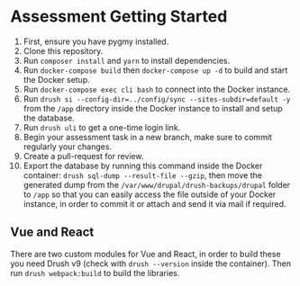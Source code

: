 # Assessment Getting Started

1. First, ensure you have pygmy installed.
2. Clone this repository.
3. Run `composer install` and `yarn` to install dependencies.
4. Run `docker-compose build` then `docker-compose up -d` to build and start the Docker setup.
5. Run `docker-compose exec cli bash` to connect into the Docker instance.
6. Run `drush si --config-dir=../config/sync --sites-subdir=default -y` from the `/app` directory inside the Docker instance to install and setup the database.
7. Run `drush uli` to get a one-time login link.
8. Begin your assessment task in a new branch, make sure to commit regularly your changes.
9. Create a pull-request for review.
10. Export the database by running this command inside the Docker container: `drush sql-dump --result-file --gzip`, then move the generated dump from the `/var/www/drupal/drush-backups/drupal` folder to `/app` so that you can easily access the file outside of your Docker instance, in order to commit it or attach and send it via mail if required.

## Vue and React

There are two custom modules for Vue and React, in order to build these you need Drush v9 (check with `drush --version` inside the container). Then run `drush webpack:build` to build the libraries.


